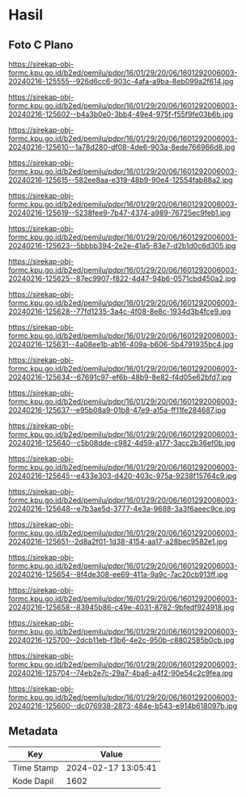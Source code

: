 # Hasil

## Foto C Plano

https://sirekap-obj-formc.kpu.go.id/b2ed/pemilu/pdpr/16/01/29/20/06/1601292006003-20240216-125555--926d6cc6-903c-4afa-a9ba-8eb099a2f614.jpg

https://sirekap-obj-formc.kpu.go.id/b2ed/pemilu/pdpr/16/01/29/20/06/1601292006003-20240216-125602--b4a3b0e0-3bb4-49e4-975f-f55f9fe03b6b.jpg

https://sirekap-obj-formc.kpu.go.id/b2ed/pemilu/pdpr/16/01/29/20/06/1601292006003-20240216-125610--1a78d280-df08-4de6-903a-8ede766966d8.jpg

https://sirekap-obj-formc.kpu.go.id/b2ed/pemilu/pdpr/16/01/29/20/06/1601292006003-20240216-125615--582ee8aa-e319-48b9-90e4-12554fab88a2.jpg

https://sirekap-obj-formc.kpu.go.id/b2ed/pemilu/pdpr/16/01/29/20/06/1601292006003-20240216-125619--5238fee9-7b47-4374-a989-76725ec9feb1.jpg

https://sirekap-obj-formc.kpu.go.id/b2ed/pemilu/pdpr/16/01/29/20/06/1601292006003-20240216-125623--5bbbb394-2e2e-41a5-83e7-d2b1d0c6d305.jpg

https://sirekap-obj-formc.kpu.go.id/b2ed/pemilu/pdpr/16/01/29/20/06/1601292006003-20240216-125625--87ec9907-f822-4d47-94b6-0571cbd450a2.jpg

https://sirekap-obj-formc.kpu.go.id/b2ed/pemilu/pdpr/16/01/29/20/06/1601292006003-20240216-125628--77fd1235-3a4c-4f08-8e8c-1934d3b4fce9.jpg

https://sirekap-obj-formc.kpu.go.id/b2ed/pemilu/pdpr/16/01/29/20/06/1601292006003-20240216-125631--4a08ee1b-ab16-409a-b606-5b4791935bc4.jpg

https://sirekap-obj-formc.kpu.go.id/b2ed/pemilu/pdpr/16/01/29/20/06/1601292006003-20240216-125634--67691c97-ef6b-48b9-8e82-f4d05e62bfd7.jpg

https://sirekap-obj-formc.kpu.go.id/b2ed/pemilu/pdpr/16/01/29/20/06/1601292006003-20240216-125637--e95b08a9-01b8-47e9-a15a-ff11fe284687.jpg

https://sirekap-obj-formc.kpu.go.id/b2ed/pemilu/pdpr/16/01/29/20/06/1601292006003-20240216-125640--c5b08dde-c982-4d59-a177-3acc2b36ef0b.jpg

https://sirekap-obj-formc.kpu.go.id/b2ed/pemilu/pdpr/16/01/29/20/06/1601292006003-20240216-125645--e433e303-d420-403c-975a-9238f15764c9.jpg

https://sirekap-obj-formc.kpu.go.id/b2ed/pemilu/pdpr/16/01/29/20/06/1601292006003-20240216-125648--e7b3ae5d-3777-4e3a-9688-3a3f6aeec9ce.jpg

https://sirekap-obj-formc.kpu.go.id/b2ed/pemilu/pdpr/16/01/29/20/06/1601292006003-20240216-125651--2d8a2f01-1d38-4154-aa17-a28bec9582e1.jpg

https://sirekap-obj-formc.kpu.go.id/b2ed/pemilu/pdpr/16/01/29/20/06/1601292006003-20240216-125654--8f4de308-ee69-411a-9a9c-7ac20cb913ff.jpg

https://sirekap-obj-formc.kpu.go.id/b2ed/pemilu/pdpr/16/01/29/20/06/1601292006003-20240216-125658--83945b86-c49e-4031-8782-9bfedf924918.jpg

https://sirekap-obj-formc.kpu.go.id/b2ed/pemilu/pdpr/16/01/29/20/06/1601292006003-20240216-125700--2dcb11eb-f3b6-4e2c-950b-c8802585b0cb.jpg

https://sirekap-obj-formc.kpu.go.id/b2ed/pemilu/pdpr/16/01/29/20/06/1601292006003-20240216-125704--74eb2e7c-29a7-4ba6-a4f2-90e54c2c9fea.jpg

https://sirekap-obj-formc.kpu.go.id/b2ed/pemilu/pdpr/16/01/29/20/06/1601292006003-20240216-125600--dc076938-2873-484e-b543-e914b618097b.jpg


## Metadata

| Key        | Value               |
| ---------- | ------------------- |
| Time Stamp | 2024-02-17 13:05:41 |
| Kode Dapil | 1602                |



